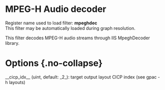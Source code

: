 <!-- automatically generated - do not edit, patch gpac/applications/gpac/gpac.c -->

# MPEG-H Audio decoder  
  
Register name used to load filter: __mpeghdec__  
This filter may be automatically loaded during graph resolution.  
  
This filter decodes MPEG-H audio streams through IIS MpeghDecoder library.  
  

# Options  {.no-collapse}  
  
<div markdown class="option">  
<a id="cicp_idx" data-level="basic">__cicp_idx__</a> (uint, default: _2_): target output layout CICP index (see gpac -h layouts)  
</div>  
  
